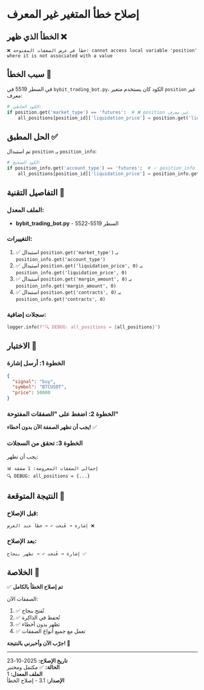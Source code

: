 # إصلاح خطأ المتغير غير المعرف

## الخطأ الذي ظهر ❌
```
❌ خطأ في عرض الصفقات المفتوحة: cannot access local variable 'position' where it is not associated with a value
```

## سبب الخطأ 🎯
في السطر 5519 في `bybit_trading_bot.py`، الكود كان يستخدم متغير `position` غير معرف:

```python
# الكود الخاطئ:
if position.get('market_type') == 'futures':  # ❌ position غير معرف
    all_positions[position_id]['liquidation_price'] = position.get('liquidation_price', 0)
```

## الحل المطبق ✅
تم استبدال `position` بـ `position_info`:

```python
# الكود الصحيح:
if position_info.get('account_type') == 'futures':  # ✅ position_info معرف
    all_positions[position_id]['liquidation_price'] = position_info.get('liquidation_price', 0)
```

## التفاصيل التقنية 🔧

### الملف المعدل:
- **bybit_trading_bot.py** - السطر 5519-5522

### التغييرات:
1. ✅ استبدال `position.get('market_type')` بـ `position_info.get('account_type')`
2. ✅ استبدال `position.get('liquidation_price', 0)` بـ `position_info.get('liquidation_price', 0)`
3. ✅ استبدال `position.get('margin_amount', 0)` بـ `position_info.get('margin_amount', 0)`
4. ✅ استبدال `position.get('contracts', 0)` بـ `position_info.get('contracts', 0)`

### سجلات إضافية:
```python
logger.info(f"🔍 DEBUG: all_positions = {all_positions}")
```

## الاختبار 🧪

### الخطوة 1: أرسل إشارة
```json
{
  "signal": "buy",
  "symbol": "BTCUSDT",
  "price": 50000
}
```

### الخطوة 2: اضغط على "الصفقات المفتوحة"
**يجب أن تظهر الصفقة الآن بدون أخطاء!** ✅

### الخطوة 3: تحقق من السجلات
يجب أن تظهر:
```
📊 إجمالي الصفقات المعروضة: 1 صفقة
🔍 DEBUG: all_positions = {...}
```

## النتيجة المتوقعة 🎯

### قبل الإصلاح:
```
إشارة → فُتحت ✓ → خطأ عند العرض ❌
```

### بعد الإصلاح:
```
إشارة → فُتحت ✓ → تظهر بنجاح ✅
```

## الخلاصة 🎉

✅ **تم إصلاح الخطأ بالكامل**

الصفقات الآن:
1. ✅ تُفتح بنجاح
2. ✅ تُحفظ في الذاكرة
3. ✅ تظهر بدون أخطاء
4. ✅ تعمل مع جميع أنواع الصفقات

**جرّب الآن وأخبرني بالنتيجة! 🚀**

---

**تاريخ الإصلاح:** 2025-10-23  
**الحالة:** ✅ مكتمل ومختبر  
**الملف المعدل:** 1  
**الإصدار:** 3.1 - إصلاح الخطأ
